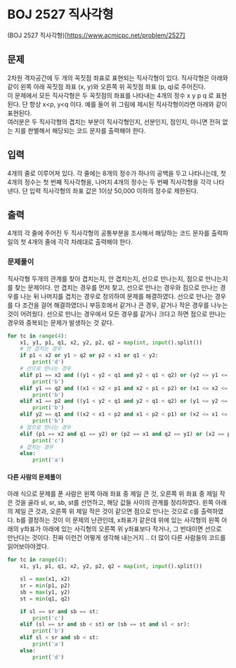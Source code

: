 # BOJ 2527 직사각형
(BOJ 2527 직사각형)[https://www.acmicpc.net/problem/2527]
## 문제
2차원 격자공간에 두 개의 꼭짓점 좌표로 표현되는 직사각형이 있다. 직사각형은 아래와 같이 왼쪽 아래 꼭짓점 좌표 (x, y)와 오른쪽 위 꼭짓점 좌표 (p, q)로 주어진다.  
이 문제에서 모든 직사각형은 두 꼭짓점의 좌표를 나타내는 4개의 정수 x y p q 로 표현된다. 단 항상 x<p, y<q 이다. 예를 들어 위 그림에 제시된 직사각형이라면 아래와 같이 표현된다.  
여러분은 두 직사각형의 겹치는 부분이 직사각형인지, 선분인지, 점인지, 아니면 전혀 없는 지를 판별해서 해당되는 코드 문자를 출력해야 한다.   

## 입력
4개의 줄로 이루어져 있다. 각 줄에는 8개의 정수가 하나의 공백을 두고 나타나는데, 첫 4개의 정수는 첫 번째 직사각형을, 나머지 4개의 정수는 두 번째 직사각형을 각각 나타낸다. 단 입력 직사각형의 좌표 값은 1이상 50,000 이하의 정수로 제한된다. 

## 출력
4개의 각 줄에 주어진 두 직사각형의 공통부분을 조사해서 해당하는 코드 문자를 출력파일의 첫 4개의 줄에 각각 차례대로 출력해야 한다.

### 문제풀이
직사각형 두개의 관계를 찾아 겹치는지, 안 겹치는지, 선으로 만나는지, 점으로 만나는지를 찾는 문제이다. 안 겹치는 경우를 먼저 찾고, 선으로 만나는 경우와 점으로 만나는 경우를 나눈 뒤 나머지를 겹치는 경우로 정의하여 문제를 해결하였다. 선으로 만나는 경우를 다 조건을 걸어 해결하였더니 부등호에서 같거나 큰 경우, 같거나 작은 경우를 나누는 것이 어려웠다. 선으로 만나는 경우에서 모든 경우를 같거나 크다고 하면 점으로 만나는 경우와 중복되는 문제가 발생하는 것 같다. 
```python
for tc in range(4):
    x1, y1, p1, q1, x2, y2, p2, q2 = map(int, input().split())
    # 안 겹치는 경우
    if p1 < x2 or y1 > q2 or p2 < x1 or q1 < y2:
        print('d')
    # 선으로 만나는 경우
    elif p1 == x2 and ((y1 < y2 < q1 and y2 < q1 < q2) or (y2 <= y1 <= q2 and y2 <= q1 <= q2) or (y1 <= q2 <= q1 and y1 <= y2 <= q1) or (y1 < q2 < q1 and y2 < y1 < q1)):
        print('b')
    elif y1 == q2 and ((x1 < x2 < p1 and x2 < p1 < p2) or (x1 <= x2 <= p1 and x1 <= p2 <= p1) or (x2 < x1 < p2 and x1 < p2 < p1) or (x2 <= x1 <= p2 and x2 <= p1 <= p2)):
        print('b')
    elif x1 == p2 and ((y1 < y2 < q1 and y2 < q1 < q2) or (y1 <= y2 <= q1 and y1 <= q2 <= q1) or (y2 <= y1 <= q2 and y2 <= q1 <= q2) or (y2 < y1 < q2 and y1 < q2 < q1)): 
        print('b')
    elif y2 == q1 and ((x2 < x1 < p2 and x1 < p2 < p1) or (x2 <= x1 <= p2 and x2 <= p1 <= p2) or (x1 < x2 < p1 and x2 < p1 < p2) or (x1 <= x2 <= p1 and x1 <= p2 <= p1)):
        print('b')
    # 점으로 만나는 경우
    elif (p1 == x2 and q1 == y2) or (p2 == x1 and q2 == y1) or (x2 == p1 and q2 == y1) or (x1 == p2 and q1 and y2):
        print('c')
    # 겹치는 경우
    else:
        print('a')
```

#### 다른 사람의 문제풀이
아래 식으로 문제를 푼 사람은 왼쪽 아래 좌표 중 제일 큰 것, 오른쪽 위 좌표 중 제일 작은 것을 골라 sl, sr, sb, st를 선언하고, 해당 값들 사이의 관계를 정리하였다. 왼쪽 아래의 제일 큰 것과, 오른쪽 위 제일 작은 것이 같으면 점으로 만나는 것으로 c를 출력하였다. b를 결정하는 것이 이 문제의 난관인데, x좌표가 같은데 위에 있는 사각형의 왼쪽 아래의 y좌표가 아래에 있는 사긱형의 오른쪽 위 y좌표보다 작거나, 그 반대이면 선으로 만난다는 것이다. 진짜 이런건 어떻게 생각해 내는거지 .. 더 많이 다른 사람들의 코드를 읽어보아야겠다. 
```python
for tc in range(4):
    x1, y1, p1, q1, x2, y2, p2, q2 = map(int, input().split())

    sl = max(x1, x2)
    sr = min(p1, p2)
    sb = max(y1, y2)
    st = min(q1, q2)

    if sl == sr and sb == st:
        print('c')
    elif (sl == sr and sb < st) or (sb == st and sl < sr):
        print('b')
    elif sl < sr and sb < st:
        print('a')
    else:
        print('d')
```